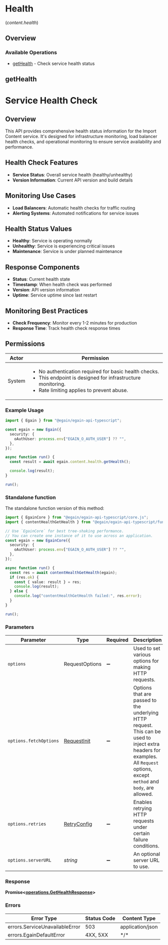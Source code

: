 # Health
(*content.health*)

## Overview

### Available Operations

* [getHealth](#gethealth) - Check service health status

## getHealth

# Service Health Check

## Overview
This API provides comprehensive health status information for the Import Content service. It's designed for infrastructure monitoring, load balancer health checks, and operational monitoring to ensure service availability and performance.

## Health Check Features
- **Service Status**: Overall service health (healthy/unhealthy)
- **Version Information**: Current API version and build details

## Monitoring Use Cases
- **Load Balancers**: Automatic health checks for traffic routing
- **Alerting Systems**: Automated notifications for service issues

## Health Status Values
- **Healthy**: Service is operating normally
- **Unhealthy**: Service is experiencing critical issues
- **Maintenance**: Service is under planned maintenance

## Response Components
- **Status**: Current health state
- **Timestamp**: When health check was performed
- **Version**: API version information
- **Uptime**: Service uptime since last restart

## Monitoring Best Practices
- **Check Frequency**: Monitor every 1-2 minutes for production
- **Response Time**: Track health check response times

## Permissions
| Actor | Permission |
| ------- | --------|
| System |<ul><li>No authentication required for basic health checks.</li><li>This endpoint is designed for infrastructure monitoring.</li><li>Rate limiting applies to prevent abuse.</li></ul>|


### Example Usage

<!-- UsageSnippet language="typescript" operationID="getHealth" method="get" path="/import/content/health" -->
```typescript
import { Egain } from "@egain/egain-api-typescript";

const egain = new Egain({
  security: {
    oAuthUser: process.env["EGAIN_O_AUTH_USER"] ?? "",
  },
});

async function run() {
  const result = await egain.content.health.getHealth();

  console.log(result);
}

run();
```

### Standalone function

The standalone function version of this method:

```typescript
import { EgainCore } from "@egain/egain-api-typescript/core.js";
import { contentHealthGetHealth } from "@egain/egain-api-typescript/funcs/contentHealthGetHealth.js";

// Use `EgainCore` for best tree-shaking performance.
// You can create one instance of it to use across an application.
const egain = new EgainCore({
  security: {
    oAuthUser: process.env["EGAIN_O_AUTH_USER"] ?? "",
  },
});

async function run() {
  const res = await contentHealthGetHealth(egain);
  if (res.ok) {
    const { value: result } = res;
    console.log(result);
  } else {
    console.log("contentHealthGetHealth failed:", res.error);
  }
}

run();
```

### Parameters

| Parameter                                                                                                                                                                      | Type                                                                                                                                                                           | Required                                                                                                                                                                       | Description                                                                                                                                                                    |
| ------------------------------------------------------------------------------------------------------------------------------------------------------------------------------ | ------------------------------------------------------------------------------------------------------------------------------------------------------------------------------ | ------------------------------------------------------------------------------------------------------------------------------------------------------------------------------ | ------------------------------------------------------------------------------------------------------------------------------------------------------------------------------ |
| `options`                                                                                                                                                                      | RequestOptions                                                                                                                                                                 | :heavy_minus_sign:                                                                                                                                                             | Used to set various options for making HTTP requests.                                                                                                                          |
| `options.fetchOptions`                                                                                                                                                         | [RequestInit](https://developer.mozilla.org/en-US/docs/Web/API/Request/Request#options)                                                                                        | :heavy_minus_sign:                                                                                                                                                             | Options that are passed to the underlying HTTP request. This can be used to inject extra headers for examples. All `Request` options, except `method` and `body`, are allowed. |
| `options.retries`                                                                                                                                                              | [RetryConfig](../../lib/utils/retryconfig.md)                                                                                                                                  | :heavy_minus_sign:                                                                                                                                                             | Enables retrying HTTP requests under certain failure conditions.                                                                                                               |
| `options.serverURL`                                                                                                                                                            | *string*                                                                                                                                                                       | :heavy_minus_sign:                                                                                                                                                             | An optional server URL to use.                                                                                                                                                 |

### Response

**Promise\<[operations.GetHealthResponse](../../models/operations/gethealthresponse.md)\>**

### Errors

| Error Type                     | Status Code                    | Content Type                   |
| ------------------------------ | ------------------------------ | ------------------------------ |
| errors.ServiceUnavailableError | 503                            | application/json               |
| errors.EgainDefaultError       | 4XX, 5XX                       | \*/\*                          |